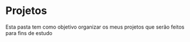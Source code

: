 # Projetos
Esta pasta tem como objetivo organizar os meus projetos que serão feitos para fins de estudo
